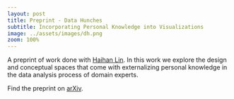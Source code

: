 ```yaml
---
layout: post
title: Preprint - Data Hunches
subtitle: Incorporating Personal Knowledge into Visualizations
image: ../assets/images/dh.png
zoom: 100%
---
```

A preprint of work done with [Haihan Lin](https://vdl.sci.utah.edu/team/lin/). In this work we explore the design and conceptual spaces that come with externalizing personal knowledge in the data analysis process of domain experts.

Find the preprint on [arXiv](https://arxiv.org/abs/2109.07035).